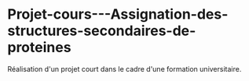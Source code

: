 # Projet-cours---Assignation-des-structures-secondaires-de-proteines
Réalisation d'un projet court dans le cadre d'une formation universitaire.
